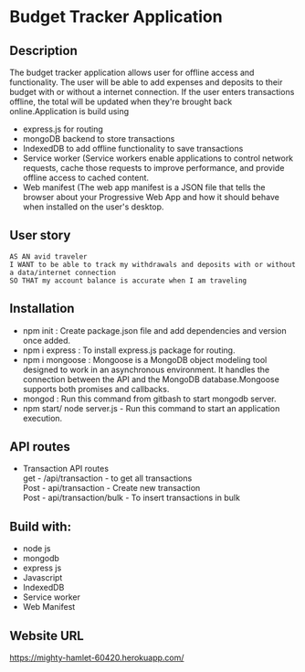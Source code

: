 # Budget Tracker Application

## Description
The budget tracker application allows user for offline access and functionality. The user will be able to add expenses and deposits to their budget with or without a internet connection. If the user enters transactions offline, the total will be updated when they're brought back online.Application is build using 
* express.js for routing  
* mongoDB backend to store transactions  
* IndexedDB to add offline functionality to save transactions  
* Service worker (Service workers enable applications to control network requests, cache those requests to improve performance, and provide offline access to cached content.  
* Web manifest (The web app manifest is a JSON file that tells the browser about your Progressive Web App and how it should behave when installed on the user's desktop.  

## User story  
```
AS AN avid traveler  
I WANT to be able to track my withdrawals and deposits with or without a data/internet connection  
SO THAT my account balance is accurate when I am traveling   
```

## Installation

* npm init : Create package.json file and add dependencies and version once added.
* npm i express : To install express.js package for routing.
* npm i mongoose : Mongoose is a MongoDB object modeling tool designed to work in an asynchronous environment. It handles the connection between the API and the MongoDB database.Mongoose supports both promises and callbacks.  
* mongod : Run this command from gitbash to start mongodb server.
* npm start/ node server.js - Run this command to start an application execution.

## API routes
* Transaction API routes  
  get - /api/transaction - to get all transactions  
  Post - api/transaction - Create new transaction  
  Post - api/transaction/bulk - To insert transactions in bulk


## Build with:
* node js
* mongodb
* express js
* Javascript
* IndexedDB 
* Service worker
* Web Manifest

## Website URL
https://mighty-hamlet-60420.herokuapp.com/
